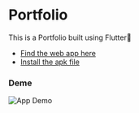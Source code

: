 # Portfolio

This is a Portfolio built using Flutter💙

 
- [Find the web app here](https://swylamali.netlify.app)
- [Install the apk file](https://drive.google.com/file/d/13PFHVwPeNhP8WCO3wnvCA3PjamvI12gP/view?usp=drivesdk)



### Deme
![App Demo](assets/demo.gif)
